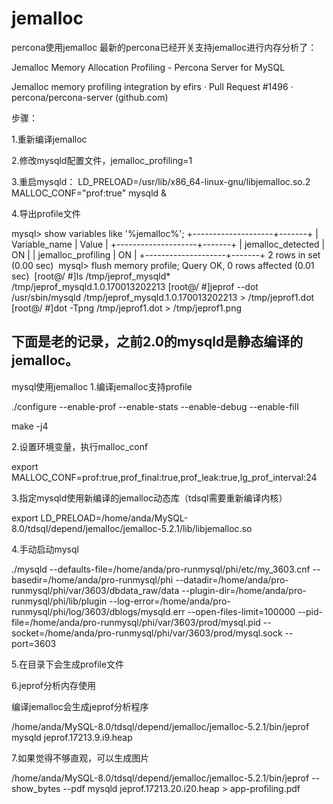 # jemalloc

percona使用jemalloc
最新的percona已经开关支持jemalloc进行内存分析了：

Jemalloc Memory Allocation Profiling - Percona Server for MySQL

Jemalloc memory profiling integration by efirs · Pull Request #1496 · percona/percona-server (github.com)

步骤：

1.重新编译jemalloc

2.修改mysqld配置文件，jemalloc_profiling=1

3.重启mysqld： LD_PRELOAD=/usr/lib/x86_64-linux-gnu/libjemalloc.so.2 MALLOC_CONF="prof:true" mysqld &

4.导出profile文件

mysql> show variables like '%jemalloc%';
+--------------------+-------+
| Variable_name      | Value |
+--------------------+-------+
| jemalloc_detected  | ON    |
| jemalloc_profiling | ON    |
+--------------------+-------+
2 rows in set (0.00 sec)
​
mysql> flush memory profile;
Query OK, 0 rows affected (0.01 sec)
​
[root@/ #]ls /tmp/jeprof_mysqld*
/tmp/jeprof_mysqld.1.0.170013202213
[root@/ #]jeprof --dot /usr/sbin/mysqld /tmp/jeprof_mysqld.1.0.170013202213 > /tmp/jeprof1.dot
[root@/ #]dot -Tpng /tmp/jeprof1.dot > /tmp/jeprof1.png


## 下面是老的记录，之前2.0的mysqld是静态编译的jemalloc。

mysql使用jemalloc
1.编译jemalloc支持profile

./configure --enable-prof --enable-stats --enable-debug --enable-fill

make -j4

2.设置环境变量，执行malloc_conf

export MALLOC_CONF=prof:true,prof_final:true,prof_leak:true,lg_prof_interval:24

3.指定mysqld使用新编译的jemalloc动态库（tdsql需要重新编译内核）

export LD_PRELOAD=/home/anda/MySQL-8.0/tdsql/depend/jemalloc/jemalloc-5.2.1/lib/libjemalloc.so

4.手动启动mysql

./mysqld --defaults-file=/home/anda/pro-runmysql/phi/etc/my_3603.cnf --basedir=/home/anda/pro-runmysql/phi --datadir=/home/anda/pro-runmysql/phi/var/3603/dbdata_raw/data --plugin-dir=/home/anda/pro-runmysql/phi/lib/plugin --log-error=/home/anda/pro-runmysql/phi/log/3603/dblogs/mysqld.err --open-files-limit=100000 --pid-file=/home/anda/pro-runmysql/phi/var/3603/prod/mysql.pid --socket=/home/anda/pro-runmysql/phi/var/3603/prod/mysql.sock --port=3603

5.在目录下会生成profile文件



6.jeprof分析内存使用

编译jemalloc会生成jeprof分析程序

/home/anda/MySQL-8.0/tdsql/depend/jemalloc/jemalloc-5.2.1/bin/jeprof mysqld jeprof.17213.9.i9.heap



7.如果觉得不够直观，可以生成图片

/home/anda/MySQL-8.0/tdsql/depend/jemalloc/jemalloc-5.2.1/bin/jeprof --show_bytes --pdf mysqld jeprof.17213.20.i20.heap > app-profiling.pdf
